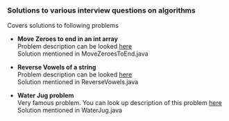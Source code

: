 ### Solutions to various interview questions on algorithms

Covers solutions to following problems
- **Move Zeroes to end in an int array**  
  Problem description can be looked [here](https://leetcode.com/problems/move-zeroes/)  
  Solution mentioned in MoveZeroesToEnd.java

- **Reverse Vowels of a string**  
  Problem description can be looked [here](https://leetcode.com/problems/reverse-vowels-of-a-string/)  
  Solution mentioned in ReverseVowels.java 

- **Water Jug problem**  
  Very famous problem. You can look up description of this problem [here](https://leetcode.com/problems/water-and-jug-problem/)  
  Solution mentioned in WaterJug.java  
